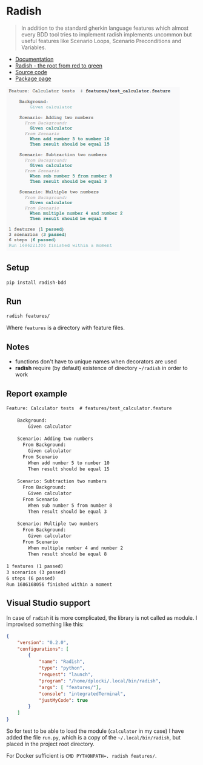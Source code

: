 # Radish

> In addition to the standard gherkin language features which almost every BDD tool tries to implement radish implements uncommon but useful features like Scenario Loops, Scenario Preconditions and Variables.

* [Documentation](https://radish.readthedocs.io/en/stable/index.html)
* [Radish - the root from red to green](https://radish-bdd.github.io/)
* [Source code](https://github.com/radish-bdd/radish)
* [Package page](https://pypi.org/project/radish-bdd/)

![Radish in action](./radish.example.png "Radish report")

## Setup

```sh
pip install radish-bdd
```

## Run

```sh
radish features/
```

Where `features` is a directory with feature files.

## Notes

* functions don't have to unique names when decorators are used
* **radish** require (by default) existence of directory `~/radish` in order to work

## Report example

```
Feature: Calculator tests  # features/test_calculator.feature

    Background: 
        Given calculator

    Scenario: Adding two numbers
      From Background: 
        Given calculator
      From Scenario
        When add number 5 to number 10
        Then result should be equal 15

    Scenario: Subtraction two numbers
      From Background: 
        Given calculator
      From Scenario
        When sub number 5 from number 8
        Then result should be equal 3

    Scenario: Multiple two numbers
      From Background: 
        Given calculator
      From Scenario
        When multiple number 4 and number 2
        Then result should be equal 8

1 features (1 passed)
3 scenarios (3 passed)
6 steps (6 passed)
Run 1686168056 finished within a moment
```

## Visual Studio support

In case of `radish` it is more complicated, the library is not called as module. I improvised something like this:

```json
{
    "version": "0.2.0",
    "configurations": [
        {
            "name": "Radish",
            "type": "python",
            "request": "launch",
            "program": "/home/dplocki/.local/bin/radish",
            "args": [ "features/"],
            "console": "integratedTerminal",
            "justMyCode": true
        }
    ]
}
```

So for test to be able to load the module (`calculator` in my case) I have added the file `run.py`, which is a copy of the `~/.local/bin/radish`, but placed in the project root directory.

For Docker sufficient is `CMD PYTHONPATH=. radish features/`.
